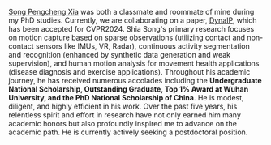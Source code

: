 [Song Pengcheng Xia](https://xspc.github.io/zh/) was both a classmate and roommate of mine during my PhD studies. Currently, we are collaborating on a paper, [DynaIP](https://arxiv.org/pdf/2312.02196.pdf), which has been accepted for CVPR2024. Shia Song's primary research focuses on motion capture based on sparse observations (utilizing contact and non-contact sensors like IMUs, VR, Radar), continuous activity segmentation and recognition (enhanced by synthetic data generation and weak supervision), and human motion analysis for movement health applications (disease diagnosis and exercise applications). Throughout his academic journey, he has received numerous accolades including the **Undergraduate National Scholarship, Outstanding Graduate, Top 1% Award at Wuhan University, and the PhD National Scholarship of China**. He is modest, diligent, and highly efficient in his work. Over the past five years, his relentless spirit and effort in research have not only earned him many academic honors but also profoundly inspired me to advance on the academic path. He is currently actively seeking a postdoctoral position.